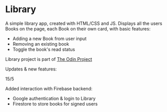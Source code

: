 # Library

A simple library app, created with HTML/CSS and JS.
Displays all the users Books on the page, each Book on their own card, with basic features: 

 - Adding a new Book from user input
 - Removing an existing book
 - Toggle the book's read status

Library project is part of [The Odin Project](https://www.theodinproject.com/paths/full-stack-javascript/courses/javascript/lessons/library)

Updates & new features:

15/5

Added interaction with Firebase backend:

 - Google authentication & login to Library
 - Firestore to store books for signed users